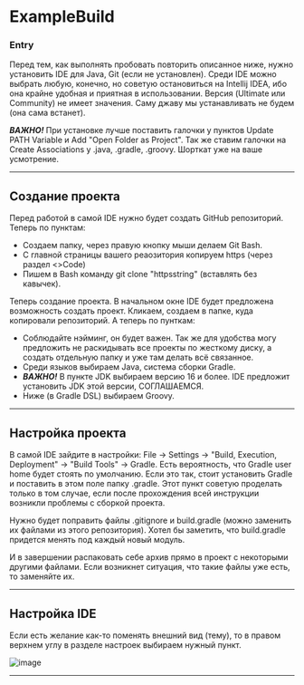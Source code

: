 # ExampleBuild

### Entry 

Перед тем, как выполнять пробовать повторить описанное ниже, нужно установить IDE для Java, Git (если не установлен). 
Среди IDE можно выбрать любую, конечно, но советую остановиться на Intellij IDEA, ибо она крайне удобная и приятная в использовании. Версия (Ultimate или Community) не имеет значения. Саму джаву мы устанавливать не будем (она сама встанет).
 


***ВАЖНО!*** При установке лучше поставить галочки у пунктов Update PATH Variable и Add "Open Folder as Project". Так же ставим галочки на Create Associations у .java, .gradle, .groovy. Шорткат уже на ваше усмотрение.
___

## Создание проекта

Перед работой в самой IDE нужно будет создать GitHub репозиторий. Теперь по пунктам:

* Создаем папку, через правую кнопку мыши делаем Git Bash. 
* С главной страницы вашего реаозитория копируем https (через раздел <>Code)
* Пишем в Bash команду git clone "httpsstring" (вставлять без кавычек).

Теперь создание проекта. В начальном окне IDE будет предложена возможность создать проект. Кликаем, создаем в папке, куда копировали репозиторий. 
А теперь по пунткам:

* Соблюдайте нэйминг, он будет важен. Так же для удобства могу предложить не раскидывать все проекты по жесткому диску, а создать отдельную папку и уже там делать всё связанное.
* Среди языков выбираем Java, система сборки Gradle.
* ***ВАЖНО!*** В пункте JDK выбираем версию 16 и более. IDE предложит установить JDK этой версии, СОГЛАШАЕМСЯ.
* Ниже (в Gradle DSL) выбираем Groovy.

___

## Настройка проекта

В самой IDE зайдите в настройки: File -> Settings -> "Build, Execution, Deployment" -> "Build Tools" -> Gradle. Есть вероятность, что Gradle user home будет стоять по умолчанию. Если это так, стоит установить Gradle и поставить в этом поле папку .gradle. Этот пункт советую проделать только в том случае, если после прохождения всей инструкции возникли проблемы с сборкой проекта.

Нужно будет поправить файлы .gitignore и build.gradle (можно заменить их файлами из этого репозитория). Хотел бы заметить, что build.gradle придется менять под каждый новый модуль.

И в завершении распаковать себе архив прямо в проект с некоторыми другими файлами. Если возникнет ситуация, что такие файлы уже есть, то заменяйте их. 

___

## Настройка IDE

Если есть желание как-то поменять внешний вид (тему), то в правом верхнем углу в разделе настроек выбираем нужный пункт.

![image](https://user-images.githubusercontent.com/131151302/234003507-052cb6a3-babd-4921-bf4f-a414296baa93.png)


___
